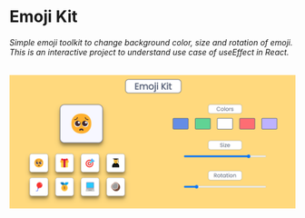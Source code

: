 # Emoji Kit

###### Simple emoji toolkit to change background color, size and rotation of emoji. This is an interactive project to understand use case of useEffect in React.



![emoji-kit](./src/screenshot/emoji-kit-screenshot.png)